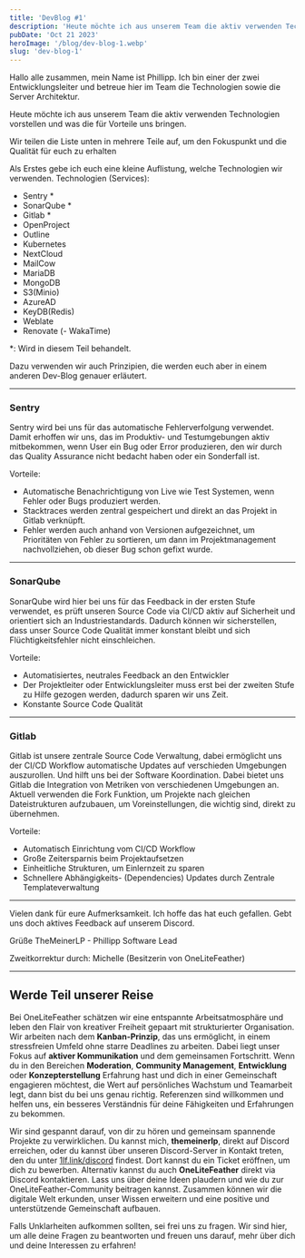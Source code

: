 ```yaml
---
title: 'DevBlog #1'
description: 'Heute möchte ich aus unserem Team die aktiv verwenden Technologien vorstellen und was die für Vorteile uns bringen. '
pubDate: 'Oct 21 2023'
heroImage: '/blog/dev-blog-1.webp'
slug: 'dev-blog-1'
---
```

Hallo alle zusammen,
mein Name ist Phillipp. Ich bin einer der zwei Entwicklungsleiter und betreue hier im Team die Technologien sowie die Server Architektur. 

Heute möchte ich aus unserem Team die aktiv verwenden Technologien vorstellen und was die für Vorteile uns bringen. 

Wir teilen die Liste unten in mehrere Teile auf, um den Fokuspunkt und die Qualität für euch zu erhalten

Als Erstes gebe ich euch eine kleine Auflistung, welche Technologien wir verwenden.
Technologien (Services): 
- Sentry *
- SonarQube *
- Gitlab * 
- OpenProject
- Outline
- Kubernetes
- NextCloud
- MailCow
- MariaDB
- MongoDB
- S3(Minio)
- AzureAD
- KeyDB(Redis)
- Weblate
- Renovate
(- WakaTime)

*: Wird in diesem Teil behandelt.

Dazu verwenden wir auch Prinzipien, die werden euch aber in einem anderen Dev-Blog genauer erläutert. 

---

### Sentry
Sentry wird bei uns für das automatische Fehlerverfolgung verwendet. 
Damit erhoffen wir uns, das im Produktiv- und Testumgebungen aktiv mitbekommen, wenn User ein Bug oder Error produzieren, den wir durch das Quality Assurance nicht bedacht haben oder ein Sonderfall ist.

Vorteile:
- Automatische Benachrichtigung von Live wie Test Systemen, wenn Fehler oder Bugs produziert werden.
- Stacktraces werden zentral gespeichert und direkt an das Projekt in Gitlab verknüpft.
- Fehler werden auch anhand von Versionen aufgezeichnet, um Prioritäten von Fehler zu sortieren, um dann im Projektmanagement nachvollziehen, ob dieser Bug schon gefixt wurde. 

---

### SonarQube
SonarQube wird hier bei uns für das Feedback in der ersten Stufe verwendet, es prüft unseren Source Code via CI/CD aktiv auf Sicherheit und orientiert sich an Industriestandards. Dadurch können wir sicherstellen, dass unser Source Code Qualität immer konstant bleibt und sich Flüchtigkeitsfehler nicht einschleichen. 

Vorteile:
- Automatisiertes, neutrales Feedback an den Entwickler
- Der Projektleiter oder Entwicklungsleiter muss erst bei der zweiten Stufe zu Hilfe gezogen werden, dadurch sparen wir uns Zeit.
- Konstante Source Code Qualität 


---

### Gitlab
Gitlab ist unsere zentrale Source Code Verwaltung, dabei ermöglicht uns der CI/CD Workflow automatische Updates auf verschieden Umgebungen auszurollen. Und hilft uns bei der Software Koordination. Dabei bietet uns Gitlab die Integration von Metriken von verschiedenen Umgebungen an.
Aktuell verwenden die Fork Funktion, um Projekte nach gleichen Dateistrukturen aufzubauen, um Voreinstellungen, die wichtig sind, direkt zu übernehmen.

Vorteile:
- Automatisch Einrichtung vom  CI/CD Workflow
- Große Zeitersparnis beim Projektaufsetzen
- Einheitliche Strukturen, um Einlernzeit zu sparen 
- Schnellere Abhängigkeits- (Dependencies) Updates durch Zentrale Templateverwaltung

---

Vielen dank für eure Aufmerksamkeit.
Ich hoffe das hat euch gefallen.
Gebt uns doch aktives Feedback auf unserem Discord.

Grüße
TheMeinerLP - Phillipp
Software Lead

Zweitkorrektur durch: Michelle (Besitzerin von OneLiteFeather)

---

## Werde Teil unserer Reise

Bei OneLiteFeather schätzen wir eine entspannte Arbeitsatmosphäre und leben den Flair von kreativer Freiheit gepaart mit strukturierter Organisation. Wir arbeiten nach dem **Kanban-Prinzip**, das uns ermöglicht, in einem stressfreien Umfeld ohne starre Deadlines zu arbeiten. Dabei liegt unser Fokus auf **aktiver Kommunikation** und dem gemeinsamen Fortschritt. Wenn du in den Bereichen **Moderation**, **Community Management**, **Entwicklung** oder **Konzepterstellung** Erfahrung hast und dich in einer Gemeinschaft engagieren möchtest, die Wert auf persönliches Wachstum und Teamarbeit legt, dann bist du bei uns genau richtig. Referenzen sind willkommen und helfen uns, ein besseres Verständnis für deine Fähigkeiten und Erfahrungen zu bekommen.

Wir sind gespannt darauf, von dir zu hören und gemeinsam spannende Projekte zu verwirklichen. Du kannst mich, **themeinerlp**, direkt auf Discord erreichen, oder du kannst über unseren Discord-Server in Kontakt treten, den du unter [1lf.link/discord](https://1lf.link/discord) findest. Dort kannst du ein Ticket eröffnen, um dich zu bewerben. Alternativ kannst du auch **OneLiteFeather** direkt via Discord kontaktieren. Lass uns über deine Ideen plaudern und wie du zur OneLiteFeather-Community beitragen kannst. Zusammen können wir die digitale Welt erkunden, unser Wissen erweitern und eine positive und unterstützende Gemeinschaft aufbauen.

Falls Unklarheiten aufkommen sollten, sei frei uns zu fragen. Wir sind hier, um alle deine Fragen zu beantworten und freuen uns darauf, mehr über dich und deine Interessen zu erfahren!